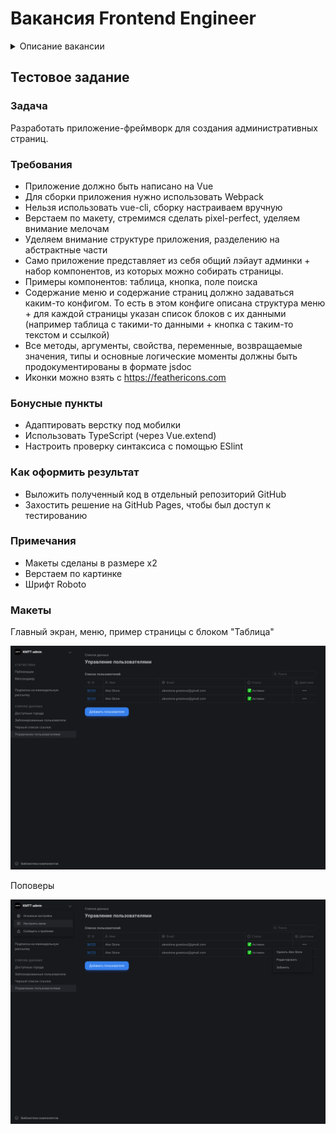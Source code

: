 # Вакансия Frontend Engineer

<details>
  <summary>Описание вакансии</summary>
  <p>  
<h3>Требования</h2>  

<ul>
    <li>Опыт веб-разработки</li>
    <li>Знание HTML, CSS, JavaScript, Vue</li>
    <li>Знание фундаментальных основ клиент-серверного взаимодействия</li>
    <li>Знание паттернов проектирования</li>
    <li>Понимание принципов и задач ООП</li>
    <li>Умение оптимизировать производительность</li>
    <li>Опыт продвинутой настройки Webpack</li>
    <li>Умение писать красивый и задокументированный код</li>
</ul>

<h3>Будет плюсом</h3>   

<ul>
    <li>Знание TypeScript</li>
    <li>Опыт написания Unit и End-to-end тестов</li>
    <li>Опыт работы со Storybook</li>
    <li>Контрибуции в Open-source проекты, активность на GitHub</li>
</ul>

<h3>Задачи</h2>  

<ul>
    <li>Разработка frontend-части нашей платформы, на которой работают vc.ru , dtf.ru, tjournal.ru</li>
    <li>Создание и поддержка компонентов дизайн-системы</li>
    <li>Оптимизация производительности модулей платформы</li>
</ul>

<h3>Условия</h2>

<ul>
    <li>Работа в голодной до сложных задач команде</li>
    <li>Разумное и мягкое отношение к понятию «рабочий график»</li>
    <li>Удалённая работа</li>
    <li>Испытательный срок — три месяца</li>
    <li>Нужно будет пройти тестовое задание</li>
</ul>

<h3>Дополнительно</h2>

<ul>
    <li>
        Присылайте, пожалуйста, ссылки на ваши GitHub-профили, если хочется что-то показать
    </li>
    <li>
        Мы готовы рассматривать студентов и начинающих веб-разработчиков на позицию Intern и Junior Frontend Developer
    </li>
    <li>
        Студентам предоставляется гибкий график и возможность совмещения с учебой
    </li>
</ul>

> [Перейти к вакансии](https://vc.ru/team/197153-frontend-razrabotchik)

  </p>
</details>


## Тестовое задание 

### Задача

Разработать приложение-фреймворк для создания административных страниц.

### Требования

- Приложение должно быть написано на Vue
- Для сборки приложения нужно использовать Webpack
- Нельзя использовать vue-cli, сборку настраиваем вручную
- Верстаем по макету, стремимся сделать pixel-perfect, уделяем внимание мелочам
- Уделяем внимание структуре приложения, разделению на абстрактные части
- Само приложение представляет из себя общий лэйаут админки + набор компонентов, из которых можно собирать страницы. 
- Примеры компонентов: таблица, кнопка, поле поиска
- Содержание меню и содержание страниц должно задаваться каким-то конфигом. То есть в этом конфиге описана структура меню + для каждой страницы указан список блоков с их данными (например таблица с такими-то данными + кнопка с таким-то текстом и ссылкой)
- Все методы, аргументы, свойства, переменные, возвращаемые значения, типы и основные логические моменты должны быть продокументированы в формате jsdoc
- Иконки можно взять с https://feathericons.com

### Бонусные пункты

- Адаптировать верстку под мобилки
- Использовать TypeScript (через Vue.extend)
- Настроить проверку синтаксиса с помощью ESlint

### Как оформить результат

- Выложить полученный код в отдельный репозиторий GitHub 
- Захостить решение на GitHub Pages, чтобы был доступ к тестированию

### Примечания 

- Макеты сделаны в размере x2
- Верстаем по картинке
- Шрифт Roboto

### Макеты

Главный экран, меню, пример страницы с блоком "Таблица"

![](/assets/Main@2x.png)

Поповеры

![](/assets/Popover@2x.png)